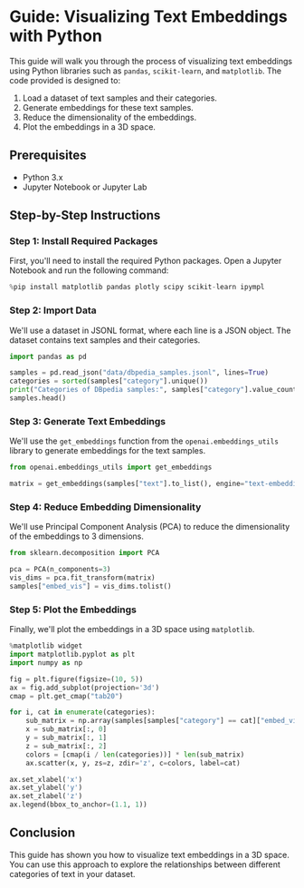 # Guide: Visualizing Text Embeddings with Python

This guide will walk you through the process of visualizing text embeddings using Python libraries such as `pandas`, `scikit-learn`, and `matplotlib`. The code provided is designed to:

1. Load a dataset of text samples and their categories.
2. Generate embeddings for these text samples.
3. Reduce the dimensionality of the embeddings.
4. Plot the embeddings in a 3D space.

## Prerequisites

- Python 3.x
- Jupyter Notebook or Jupyter Lab

## Step-by-Step Instructions

### Step 1: Install Required Packages

First, you'll need to install the required Python packages. Open a Jupyter Notebook and run the following command:

```python
%pip install matplotlib pandas plotly scipy scikit-learn ipympl
```

### Step 2: Import Data

We'll use a dataset in JSONL format, where each line is a JSON object. The dataset contains text samples and their categories.

```python
import pandas as pd

samples = pd.read_json("data/dbpedia_samples.jsonl", lines=True)
categories = sorted(samples["category"].unique())
print("Categories of DBpedia samples:", samples["category"].value_counts())
samples.head()
```

### Step 3: Generate Text Embeddings

We'll use the `get_embeddings` function from the `openai.embeddings_utils` library to generate embeddings for the text samples.

```python
from openai.embeddings_utils import get_embeddings

matrix = get_embeddings(samples["text"].to_list(), engine="text-embedding-ada-002")
```

### Step 4: Reduce Embedding Dimensionality

We'll use Principal Component Analysis (PCA) to reduce the dimensionality of the embeddings to 3 dimensions.

```python
from sklearn.decomposition import PCA

pca = PCA(n_components=3)
vis_dims = pca.fit_transform(matrix)
samples["embed_vis"] = vis_dims.tolist()
```

### Step 5: Plot the Embeddings

Finally, we'll plot the embeddings in a 3D space using `matplotlib`.

```python
%matplotlib widget
import matplotlib.pyplot as plt
import numpy as np

fig = plt.figure(figsize=(10, 5))
ax = fig.add_subplot(projection='3d')
cmap = plt.get_cmap("tab20")

for i, cat in enumerate(categories):
    sub_matrix = np.array(samples[samples["category"] == cat]["embed_vis"].to_list())
    x = sub_matrix[:, 0]
    y = sub_matrix[:, 1]
    z = sub_matrix[:, 2]
    colors = [cmap(i / len(categories))] * len(sub_matrix)
    ax.scatter(x, y, zs=z, zdir='z', c=colors, label=cat)

ax.set_xlabel('x')
ax.set_ylabel('y')
ax.set_zlabel('z')
ax.legend(bbox_to_anchor=(1.1, 1))
```

## Conclusion

This guide has shown you how to visualize text embeddings in a 3D space. You can use this approach to explore the relationships between different categories of text in your dataset.
